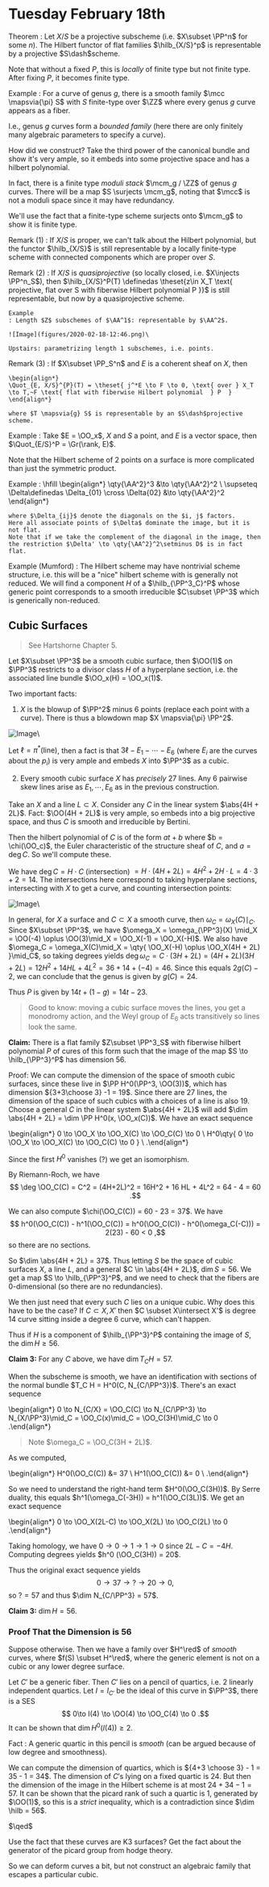 # Tuesday February 18th

Theorem
: Let $X/S$ be a projective subscheme (i.e. $X\subset \PP^n$ for some $n$).
  The Hilbert functor of flat families $\hilb_{X/S}^p$ is representable by a projective $S\dash$scheme.

Note that without a fixed $P$, this is *locally* of finite type but not finite type.
After fixing $P$, it becomes finite type.

Example
: For a curve of genus $g$, there is a smooth family $\mcc \mapsvia{\pi} S$ with $S$ finite-type over $\ZZ$ where every genus $g$ curve appears as a fiber.

  I.e., genus $g$ curves form a *bounded family* (here there are only finitely many algebraic parameters to specify a curve).

  How did we construct? Take the third power of the canonical bundle and show it's very ample, so it embeds into some projective space and has a hilbert polynomial.

In fact, there is a finite type *moduli stack* $\mcm_g / \ZZ$ of genus $g$ curves.
There will be a map $S \surjects \mcm_g$, noting that $\mcc$ is not a moduli space since it may have redundancy.

We'll use the fact that a finite-type scheme surjects onto $\mcm_g$ to show it is finite type.


Remark (1)
:  If $X/S$ is proper, we can't talk about the Hilbert polynomial, but the functor $\hilb_{X/S}$ is still representable by a locally finite-type scheme with connected components which are proper over $S$.


Remark (2)
:   If $X/S$ is *quasiprojective* (so locally closed, i.e. $X\injects \PP^n_S$), then $\hilb_{X/S}^P(T) \definedas \theset{z\in X_T \text{ projective, flat over S with fiberwise Hilbert polynomial P }}$ is still representable, but now by a quasiprojective scheme.

    Example
    : Length $Z$ subschemes of $\AA^1$: representable by $\AA^2$.

    ![Image](figures/2020-02-18-12:46.png)\

    Upstairs: parametrizing length 1 subschemes, i.e. points.

Remark (3)
:   If $X\subset \PP_S^n$ and $E$ is a coherent sheaf on $X$, then

    \begin{align*}
    \Quot_{E, X/S}^{P}(T) = \theset{ j^*E \to F \to 0, \text{ over } X_T \to T,~F \text{ flat with fiberwise Hilbert polynomial  } P  }
    \end{align*}

    where $T \mapsvia{g} S$ is representable by an $S\dash$projective scheme.

Example
: Take $E = \OO_x$, $X$ and $S$ a point, and $E$ is a vector space, then $\Quot_{E/S}^P = \Gr(\rank, E)$.

Note that the Hilbert scheme of 2 points on a surface is more complicated than just the symmetric product.

Example
:   \hfill
    \begin{align*}
    \qty{\AA^2}^3 &\to \qty{\AA^2}^2 \\
    \supseteq \Delta\definedas \Delta_{01} \cross \Delta{02} &\to \qty{\AA^2}^2
    \end{align*}

    where $\Delta_{ij}$ denote the diagonals on the $i, j$ factors.
    Here all associate points of $\Delta$ dominate the image, but it is not flat.
    Note that if we take the complement of the diagonal in the image, then the restriction $\Delta' \to \qty{\AA^2}^2\setminus D$ is in fact flat.

Example (Mumford)
: The Hilbert scheme may have nontrivial scheme structure, i.e. this will be a "nice" hilbert scheme with is generally not reduced.
  We will find a component $H$ of a $\hilb_{\PP^3_C}^P$ whose generic point corresponds to a smooth irreducible $C\subset \PP^3$ which is generically non-reduced.

## Cubic Surfaces

> See Hartshorne Chapter 5.

Let $X\subset \PP^3$ be a smooth cubic surface, then $\OO(1)$ on $\PP^3$ restricts to a divisor class $H$ of a hyperplane section, i.e. the associated line bundle $\OO_x(H) = \OO_x(1)$.

Two important facts:

1. $X$ is the blowup of $\PP^2$ minus 6 points (replace each point with a curve).
There is thus a blowdown map $X \mapsvia{\pi} \PP^2$.

![Image](figures/2020-02-18-13:07.png)\

Let $\ell = \pi^*(\text{line})$, then a fact is that $3\ell - E_1 -\cdots - E_6$ (where $E_i$ are the curves about the $p_i$) is very ample and embeds $X$ into $\PP^3$ as a cubic.

2. Every smooth cubic surface $X$ has *precisely* 27 lines.
Any 6 pairwise skew lines arise as $E_1, \cdots, E_6$ as in the previous construction.

Take an $X$ and a line $L\subset X$.
Consider any $C$ in the linear system $\abs{4H + 2L}$.
Fact: $\OO(4H + 2L)$ is very ample, so embeds into a big projective space, and thus $C$ is smooth and irreducible by Bertini.

Then the hilbert polynomial of $C$ is of the form $at + b$ where $b = \chi(\OO_c)$, the Euler characteristic of the structure sheaf of $C$, and $a = \deg C$.
So we'll compute these.

We have $\deg C = H \cdot C$ (intersection) $= H \cdot(4H + 2L) = 4H^2 + 2H\cdot L = 4\cdot 3 + 2 = 14$.
The intersections here correspond to taking hyperplane sections, intersecting with $X$ to get a curve, and counting intersection points:

![Image](figures/2020-02-18-13:14.png)\

In general, for $X$ a surface and $C\subset X$ a smooth curve, then $\omega_C = \omega_X(C)\mid_C$.
Since $X\subset \PP^3$, we have $\omega_X = \omega_{\PP^3}(X) \mid_X = \OO(-4) \oplus \OO(3)\mid_X = \OO_X(-1) = \OO_X(-H)$.
We also have $\omega_C = \omega_X(C)\mid_X = \qty{ \OO_X(-H) \oplus \OO_X(4H + 2L)   }\mid_C$, so taking degrees yields
$\deg \omega_C = C\cdot(3H + 2L) = (4H+2L)(3H+2L) = 12H^2 + 14HL + 4L^2 = 36 + 14 + (-4) = 46$.
Since this equals $2g(C) - 2$, we can conclude that the genus is given by $g(C) = 24$.

Thus $P$ is given by $14t + (1-g) = 14t - 23$.

> Good to know: moving a cubic surface moves the lines, you get a monodromy action, and the Weyl group of $E_6$ acts transitively so lines look the same.

**Claim:**
There is a flat family $Z\subset \PP^3_S$ with fiberwise hilbert polynomial $P$ of cures of this form such that the image of the map $S \to \hilb_{\PP^3}^P$ has dimension 56.

Proof:
We can compute the dimension of the space of smooth cubic surfaces, since these live in $\PP H^0(\PP^3, \OO(3))$, which has dimension ${3+3\choose 3} -1 = 19$.
Since there are 27 lines, the dimension of the space of such cubics with a choices of a line is also 19.
Choose a general $C$ in the linear system $\abs{4H + 2L}$ will add $\dim \abs{4H + 2L} = \dim \PP H^0(x, \OO_x(C))$.
We have an exact sequence

\begin{align*}
0 \to \OO_X \to \OO_X(C) \to \OO_C(C) \to 0 \\
H^0\qty{ 0 \to \OO_X \to \OO_X(C) \to \OO_C(C) \to 0 } \\
.\end{align*}

Since the first $H^0$ vanishes (?) we get an isomorphism.

By Riemann-Roch, we have
$$
\deg \OO_C(C) = C^2 = (4H+2L)^2 = 16H^2 + 16 HL + 4L^2 = 64 - 4 = 60
.$$

We can also compute $\chi(\OO_C(C)) = 60 - 23 = 37$.
We have
$$
h^0(\OO_C(C)) - h^1(\OO_C(C)) =  h^0(\OO_C(C)) - h^0(\omega_C(-C))) = 2(23) - 60 < 0
,$$
so there are no sections.

So $\dim \abs{4H + 2L} =  37$.
Thus letting $S$ be the space of cubic surfaces $X$, a line $L$, and a general $C \in \abs{4H + 2L}$, $\dim S = 56$.
We get a map $S \to \hilb_{\PP^3}^P$, and we need to check that the fibers are 0-dimensional (so there are no redundancies).

We then just need that every such $C$ lies on a unique cubic.
Why does this have to be the case?
If $C \subset X, X'$ then $C \subset X\intersect X'$ is degree 14 curve sitting inside a degree 6 curve, which can't happen.

Thus if $H$ is a component of $\hilb_{\PP^3}^P$ containing the image of $S$, the $\dim H \geq 56$.

**Claim 3:**
For any $C$ above, we have $\dim T_C H = 57$.

When the subscheme is smooth, we have an identification with sections of the normal bundle $T_C H = H^0(C, N_{C/\PP^3})$.
There's an exact sequence

\begin{align*}
0 \to N_{C/X} = \OO_C(C) \to N_{C/\PP^3} \to N_{X/\PP^3}\mid_C = \OO_C(x)\mid_C = \OO_C(3H)\mid_C \to 0
.\end{align*}

> Note $\omega_C = \OO_C(3H + 2L)$.

As we computed,

\begin{align*}
H^0(\OO_C(C)) &= 37 \\
H^1(\OO_C(C)) &= 0 \\
.\end{align*}

So we need to understand the right-hand term $H^0(\OO_C(3H))$.
By Serre duality, this equals $h^1(\omega_C(-3H)) = h^1(\OO_C(3L))$.
We get an exact sequence

\begin{align*}
0 \to \OO_X(2L-C) \to \OO_X(2L) \to \OO_C(2L) \to 0
.\end{align*}

Taking homology, we have $0\to 0 \to 1 \to 1 \to 0$ since $2L-C = -4H$.
Computing degrees yields $h^0 (\OO_C(3H)) = 20$.

Thus the original exact sequence yields
$$
0 \to 37 \to ? \to 20 \to 0
,$$
so $? = 57$ and thus $\dim N_{C/\PP^3} = 57$.


**Claim 3:**
$\dim H = 56$.

### Proof That the Dimension is 56

Suppose otherwise.
Then we have a family over $H^\red$ of *smooth* curves, where $f(S) \subset H^\red$, where the generic element is not on a cubic or any lower degree surface.

Let $C'$ be a generic fiber.
Then $C'$ lies on a pencil of quartics, i.e. 2 linearly independent quartics.
Let $I = I_{C'}$ be the ideal of this curve in $\PP^3$, there is a SES
$$
0\to I(4) \to \OO(4) \to \OO_C(4) \to 0
.$$
It can be shown that $\dim H^0(I(4)) \geq 2$.

Fact
: A generic quartic in this pencil is *smooth* (can be argued because of low degree and smoothness).

We can compute the dimension of quartics, which is ${4+3 \choose 3} - 1 = 35 - 1 = 34$.
The dimension of $C'$s lying on a fixed quartic is $24$.
But then the dimension of the image in the Hilbert scheme is at most $24 + 34 - 1 = 57$.
It can be shown that the picard rank of such a quartic is 1, generated by $\OO(1)$, so this is a *strict* inequality, which is a contradiction since $\dim \hilb = 56$.

$\qed$

Use the fact that these curves are K3 surfaces?
Get the fact about the generator of the picard group from hodge theory.

So we can deform curves a bit, but not construct an algebraic family that escapes a particular cubic.
